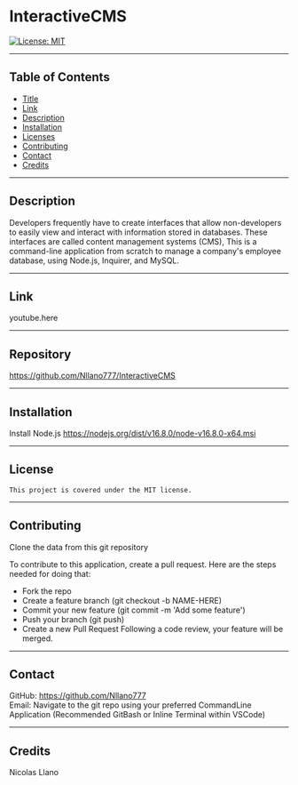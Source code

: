 

# InteractiveCMS

[![License: MIT](https://img.shields.io/badge/License-MIT-yellow.svg)](https://opensource.org/licenses/MIT)

---

## Table of Contents

* [Title](#Title)
* [Link](#Link)
* [Description](#Description)
* [Installation](#Installation)
* [Licenses](#Licenses)
* [Contributing](#Contributing)
* [Contact](#Contact)
* [Credits](#Credits)
    
---

## Description

Developers frequently have to create interfaces that allow non-developers to easily view and interact with information stored in databases. These interfaces are called content management systems (CMS), This is a command-line application from scratch to manage a company's employee database, using Node.js, Inquirer, and MySQL.

---

## Link 

youtube.here

---

## Repository

https://github.com/Nllano777/InteractiveCMS

---

## Installation

Install Node.js https://nodejs.org/dist/v16.8.0/node-v16.8.0-x64.msi

---

## License  
    This project is covered under the MIT license.

---

## Contributing

Clone the data from this git repository

To contribute to this application, create a pull request.
Here are the steps needed for doing that:
- Fork the repo
- Create a feature branch (git checkout -b NAME-HERE)
- Commit your new feature (git commit -m 'Add some feature')
- Push your branch (git push)
- Create a new Pull Request
Following a code review, your feature will be merged.

---

## Contact

GitHub: https://github.com/Nllano777  
Email: Navigate to the git repo using your preferred CommandLine Application (Recommended GitBash or Inline Terminal within VSCode)

---

## Credits

Nicolas Llano

  